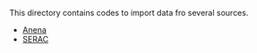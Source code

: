 This directory contains codes to import data fro several sources.

* [Anena](Anena/README.md)
* [SERAC](Serac/README.md)
